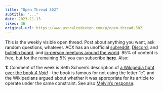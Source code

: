 ```yaml
---
title: "Open Thread 302"
subtitle: "..."
date: 2023-11-13
likes: 36
original-url: https://www.astralcodexten.com/p/open-thread-302
---
```

This is the weekly visible open thread. Post about anything you want, ask random questions, whatever. ACX has an unofficial [subreddit](https://www.reddit.com/r/slatestarcodex/), [Discord](https://discord.gg/RTKtdut), and [bulletin board](https://www.datasecretslox.com/index.php), and [in-person meetups around the world](https://www.lesswrong.com/community?filters%5B0%5D=SSC). 95% of content is free, but for the remaining 5% you can subscribe **[here](https://astralcodexten.substack.com/subscribe?)**. Also:

 **1:** Comment of the week is Seth Schoen’s description of [a Wikipedia fight over the book ](/p/hardball-questions-for-the-next-debate/comment/43253327)_[A Void](/p/hardball-questions-for-the-next-debate/comment/43253327)_ \- the book is famous for not using the letter “e”, and the Wikipedians argued about whether it was appropriate for its article to operate under the same constraint. See also [Melvin’s response](/p/hardball-questions-for-the-next-debate/comment/43264131).
